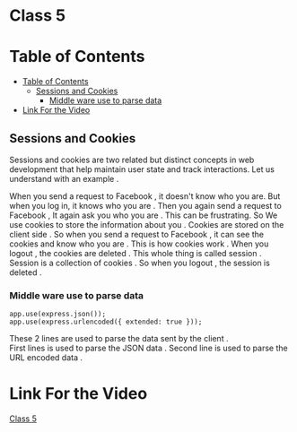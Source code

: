 # Class 5 <!-- omit in toc -->



# Table of Contents

- [Table of Contents](#table-of-contents)
  - [Sessions and Cookies](#sessions-and-cookies)
    - [Middle ware use to parse data](#middle-ware-use-to-parse-data)
- [Link For the Video](#link-for-the-video)

## Sessions and Cookies 

Sessions and cookies are two related but distinct concepts in web development that help maintain user state and track interactions. Let us understand with an example .


When you send a request to Facebook , it doesn't know who you are. But when you log in, it knows who you are . Then you again send a request to Facebook , It again ask you who you are . This can be frustrating. So We use cookies to store the information about you . Cookies are stored on the client side . So when you send a request to Facebook , it can see the cookies and know who you are . This is how cookies work . When you logout , the cookies are deleted . This whole thing is called session . Session is a collection of cookies . So when you logout , the session is deleted .


### Middle ware use to parse data

```
app.use(express.json());
app.use(express.urlencoded({ extended: true }));
```

These 2 lines are used to parse the data sent by the client .<br>
First lines is used to parse the JSON data . Second line is used to parse the URL encoded data .


# Link For the Video 

[Class 5](https://www.youtube.com/watch?v=5NWdfv5P5d4&list=PLbtI3_MArDOkXRLxdMt1NOMtCS-84ibHH)
